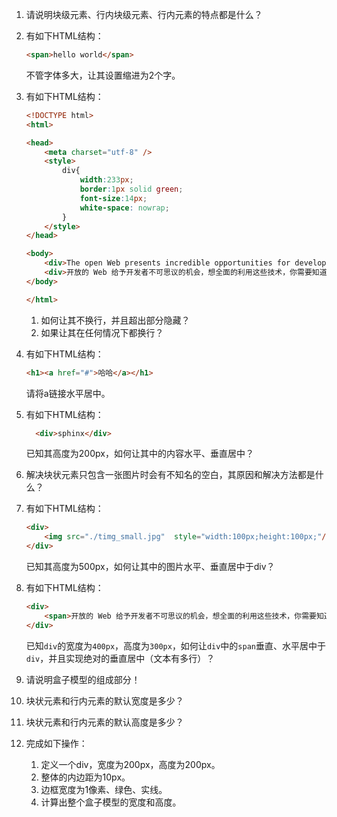 1. 请说明块级元素、行内块级元素、行内元素的特点都是什么？
2. 有如下HTML结构：

    ```html
    <span>hello world</span>  
    ```
    不管字体多大，让其设置缩进为2个字。

3. 有如下HTML结构：

    ```html
    <!DOCTYPE html>
    <html>
    
    <head>
        <meta charset="utf-8" />
        <style>
            div{
                width:233px;
                border:1px solid green;
                font-size:14px;
                white-space: nowrap;
            }
        </style>
    </head>
    
    <body>
        <div>The open Web presents incredible opportunities for developers. To take full advantage of these technologies, you need to know how to use them. Below you'll find links to our Web technology documentation.</div>
        <div>开放的 Web 给予开发者不可思议的机会，想全面的利用这些技术，你需要知道如何使用它们。在下方你会找到相关 Web 技术文档链接。</div>
    </body>
    
    </html>
    ```

    1. 如何让其不换行，并且超出部分隐藏？
    2. 如果让其在任何情况下都换行？
4. 有如下HTML结构：

    ```html
    <h1><a href="#">哈哈</a></h1>
    ```
    请将a链接水平居中。

5. 有如下HTML结构：

    ```html
      <div>sphinx</div>
    ```
    已知其高度为200px，如何让其中的内容水平、垂直居中？

6. 解决块状元素只包含一张图片时会有不知名的空白，其原因和解决方法都是什么？
7. 有如下HTML结构：

    ```html
    <div>
    	<img src="./timg_small.jpg"  style="width:100px;height:100px;"/>
    </div>
    ```
    已知其高度为500px，如何让其中的图片水平、垂直居中于div？

8. 有如下HTML结构：

    ```html
    <div>
        <span>开放的 Web 给予开发者不可思议的机会，想全面的利用这些技术，你需要知道如何使用它们。在下方你会找到相关 Web 技术文档链接。</span>
    </div>
    ```

    已知`div`的宽度为`400px`，高度为`300px`，如何让`div`中的`span`垂直、水平居中于`div`，并且实现绝对的垂直居中（文本有多行）？

9. 请说明盒子模型的组成部分！

10. 块状元素和行内元素的默认宽度是多少？

11. 块状元素和行内元素的默认高度是多少？

12. 完成如下操作：
    1. 定义一个div，宽度为200px，高度为200px。
    2. 整体的内边距为10px。
    3. 边框宽度为1像素、绿色、实线。
    4. 计算出整个盒子模型的宽度和高度。